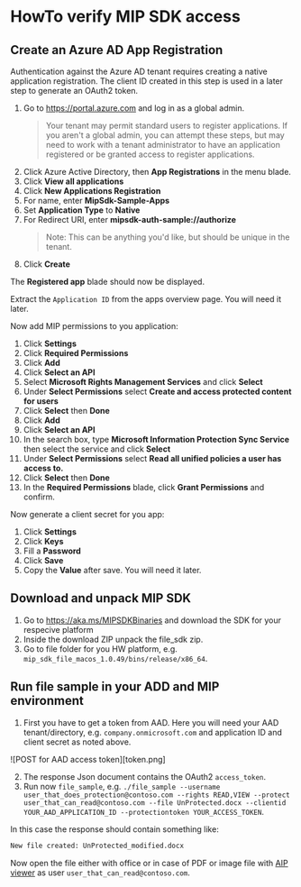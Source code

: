 # HowTo verify MIP SDK access

## Create an Azure AD App Registration

Authentication against the Azure AD tenant requires creating a native application registration. The client ID created in this step is used in a later step to generate an OAuth2 token.

1. Go to https://portal.azure.com and log in as a global admin.
   > Your tenant may permit standard users to register applications. If you aren't a global admin, you can attempt these steps, but may need to work with a tenant administrator to have an application registered or be granted access to register applications.
2. Click Azure Active Directory, then **App Registrations** in the menu blade.
3. Click **View all applications**
4. Click **New Applications Registration**
5. For name, enter **MipSdk-Sample-Apps**
6. Set **Application Type** to **Native**
7. For Redirect URI, enter **mipsdk-auth-sample://authorize**
   > Note: This can be anything you'd like, but should be unique in the tenant.
8. Click **Create**

The **Registered app** blade should now be displayed.

Extract the `Application ID` from the apps overview page. You will need it later.

Now add MIP permissions to you application:

1. Click **Settings**
2. Click **Required Permissions**
3. Click **Add**
4. Click **Select an API**
5. Select **Microsoft Rights Management Services** and click **Select**
6. Under **Select Permissions** select **Create and access protected content for users**
7. Click **Select** then **Done**
8. Click **Add**
9. Click **Select an API**
10. In the search box, type **Microsoft Information Protection Sync Service** then select the service and click **Select**
11. Under **Select Permissions** select **Read all unified policies a user has access to.**
12. Click **Select** then **Done**
13. In the **Required Permissions** blade, click **Grant Permissions** and confirm.

Now generate a client secret for you app:

1. Click **Settings**
2. Click **Keys**
3. Fill a **Password**
4. Click **Save**
5. Copy the **Value** after save. You will need it later.

## Download and unpack MIP SDK

1. Go to https://aka.ms/MIPSDKBinaries and download the SDK for your respecive platform
2. Inside the download ZIP unpack the file_sdk zip.
3. Go to file folder for you HW platform, e.g. `mip_sdk_file_macos_1.0.49/bins/release/x86_64`.

## Run file sample in your ADD and MIP environment

1. First you have to get a token from AAD. Here you will need your AAD tenant/directory, e.g. `company.onmicrosoft.com` and application ID and client secret as noted above.

![POST for AAD access token][token.png]

2. The response Json document contains the OAuth2 `access_token`.
3. Run now `file_sample`, e.g. `./file_sample --username user_that_does_protection@contoso.com --rights READ,VIEW --protect user_that_can_read@contoso.com --file UnProtected.docx --clientid YOUR_AAD_APPLICATION_ID --protectiontoken YOUR_ACCESS_TOKEN`.

In this case the response should contain something like:

```bash
New file created: UnProtected_modified.docx
```

Now open the file either with office or in case of PDF or image file with [AIP viewer](https://www.microsoft.com/en-us/download/details.aspx?id=54536) as user `user_that_can_read@contoso.com`.
